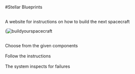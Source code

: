 #Stellar Blueprints

<br>A website for instructions on how to build the next spacecraft</br>

(![buildyourspacecraft](https://github.com/user-attachments/assets/f7cd29bc-13e2-4eff-b640-4f92d888f58f)

<br>Choose from the given components</br>
<br>Follow the instructions</br>
<br>The system inspects for failures</br>

